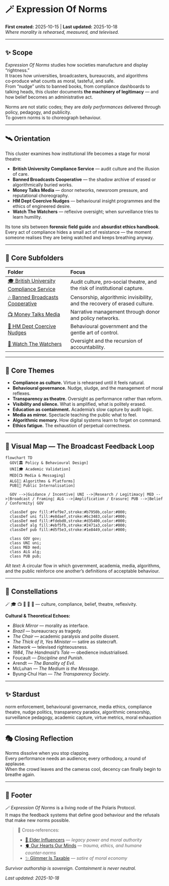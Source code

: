 # 🪄 Expression Of Norms  
**First created:** 2025-10-15 | **Last updated:** 2025-10-18  
*Where morality is rehearsed, measured, and televised.*  

---

## ✨ Scope  
*Expression Of Norms* studies how societies manufacture and display “rightness.”  
It traces how universities, broadcasters, bureaucrats, and algorithms co‑produce what counts as moral, tasteful, and safe.  
From “nudge” units to banned books, from compliance dashboards to talking heads, this cluster documents **the machinery of legitimacy** — and how belief becomes an administrative act.  

Norms are not static codes; they are *daily performances* delivered through policy, pedagogy, and publicity.  
To govern norms is to choreograph behaviour.  

---

## 🛰️ Orientation  
This cluster examines how institutional life becomes a stage for moral theatre:  
- **British University Compliance Service** — audit culture and the illusion of care.  
- **Banned Broadcasts Cooperative** — the shadow archive of erased or algorithmically buried works.  
- **Money Talks Media** — donor networks, newsroom pressure, and reputational choreography.  
- **HM Dept Coercive Nudges** — behavioural insight programmes and the ethics of engineered desire.  
- **Watch The Watchers** — reflexive oversight; when surveillance tries to learn humility.  

Its tone sits between **forensic field guide** and **absurdist ethics handbook**.  
Every act of compliance hides a small act of resistance — the moment someone realises they are being watched and keeps breathing anyway.  

---

## 📂 Core Subfolders  

| Folder | Focus |
|:--|:--|
| [🎓 British University Compliance Service](./🎓_British_University_Compliance_Service/) | Audit culture, pro‑social theatre, and the risk of institutional capture. |
| [🎶 Banned Broadcasts Cooperative](./🎶_Banned_Broadcasts_Cooperative/) | Censorship, algorithmic invisibility, and the recovery of erased culture. |
| [📺 Money Talks Media](./📺_Money_Talks_Media/) | Narrative management through donor and policy networks. |
| [🧠 HM Dept Coercive Nudges](./🧠_HM_Dept_Coercive_Nudges/) | Behavioural government and the gentle art of control. |
| [🧿 Watch The Watchers](./🧿_Watch_The_Watchers/) | Oversight and the recursion of accountability. |

---

## 🦚 Core Themes  

- **Compliance as culture.** Virtue is rehearsed until it feels natural.  
- **Behavioural governance.** Nudge, sludge, and the management of moral reflexes.  
- **Transparency as theatre.** Oversight as performance rather than reform.  
- **Visibility and silence.** What is amplified, what is politely erased.  
- **Education as containment.** Academia’s slow capture by audit logic.  
- **Media as mirror.** Spectacle teaching the public what to feel.  
- **Algorithmic memory.** How digital systems learn to forget on command.  
- **Ethics fatigue.** The exhaustion of perpetual correctness.  

---

## 📡 Visual Map — The Broadcast Feedback Loop  

```mermaid
flowchart TD
  GOV[🏛️ Policy & Behavioural Design]
  UNI[🎓 Academic Validation]
  MED[📺 Media & Messaging]
  ALG[🤖 Algorithms & Platforms]
  PUB[🧍 Public Internalisation]

  GOV -->|Guidance / Incentive| UNI -->|Research / Legitimacy| MED -->|Broadcast / Framing| ALG -->|Amplification / Erasure| PUB -->|Belief / Conformity| GOV

  classDef gov fill:#fef9e7,stroke:#b7950b,color:#000;
  classDef uni fill:#e8daef,stroke:#6c3483,color:#000;
  classDef med fill:#fdebd0,stroke:#d35400,color:#000;
  classDef alg fill:#ebf5fb,stroke:#2471a3,color:#000;
  classDef pub fill:#d5f5e3,stroke:#1e8449,color:#000;

  class GOV gov;
  class UNI uni;
  class MED med;
  class ALG alg;
  class PUB pub;
```

*Alt text:* A circular flow in which government, academia, media, algorithms, and the public reinforce one another’s definitions of acceptable behaviour.  

---

## 🌌 Constellations  

🪄 🎓 📺 🤖 🧠 🧿 — culture, compliance, belief, theatre, reflexivity.  

**Cultural & Theoretical Echoes:**  
- *Black Mirror* — morality as interface.  
- *Brazil* — bureaucracy as tragedy.  
- *The Chair* — academic paralysis and polite dissent.  
- *The Thick of It*, *Yes Minister* — satire as statecraft.  
- *Network* — televised righteousness.  
- *1984*, *The Handmaid’s Tale* — obedience industrialised.  
- Foucault — *Discipline and Punish*.  
- Arendt — *The Banality of Evil*.  
- McLuhan — *The Medium is the Message*.  
- Byung‑Chul Han — *The Transparency Society*.  

---

## ✨ Stardust  
norm enforcement, behavioural governance, media ethics, compliance theatre, nudge politics, transparency paradox, algorithmic censorship, surveillance pedagogy, academic capture, virtue metrics, moral exhaustion  

---

## 🎭 Closing Reflection  

Norms dissolve when you stop clapping.  
Every performance needs an audience; every orthodoxy, a round of applause.  
When the crowd leaves and the cameras cool, decency can finally begin to breathe again.  

---

## 🏮 Footer  

*🪄 Expression Of Norms* is a living node of the Polaris Protocol.  
It maps the feedback systems that define good behaviour and the refusals that make new norms possible.  

> 📡 Cross‑references:
> 
> - [🦕 Elder Influencers](../🦕_Elder_Influencers/README.md) — *legacy power and moral authority*  
> - [🫀 Our Hearts Our Minds](../🫀_Our_Hearts_Our_Minds/README.md) — *trauma, ethics, and humane counter‑norms*  
> - [✨ Glimmer Is Taxable](../✨_Glimmer_Is_Taxable_And_Other_Big_Drums/README.md) — *satire of moral economy*  

*Survivor authorship is sovereign. Containment is never neutral.*  

_Last updated: 2025-10-18_
